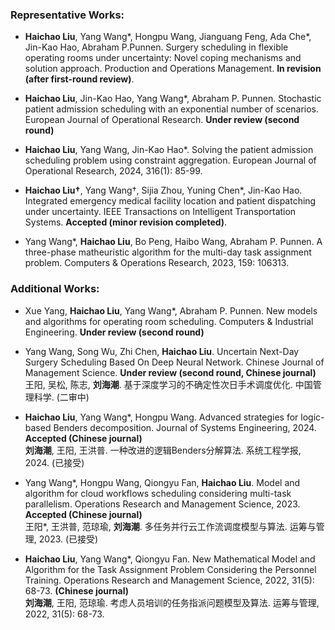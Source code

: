 
### Representative Works:

- <strong>Haichao Liu</strong>, Yang Wang*, Hongpu Wang, Jianguang Feng, Ada Che*, Jin-Kao Hao, Abraham P.Punnen. Surgery scheduling in flexible operating rooms under uncertainty: Novel coping mechanisms and solution approach. Production and Operations Management. <strong>In revision (after first-round review)</strong>.

- <strong>Haichao Liu</strong>, Jin-Kao Hao, Yang Wang*, Abraham P. Punnen. Stochastic patient admission scheduling with an exponential number of scenarios. European Journal of Operational Research. <strong>Under review (second round)</strong>
  
- <strong>Haichao Liu</strong>, Yang Wang, Jin-Kao Hao*. Solving the patient admission scheduling problem using constraint aggregation. European Journal of Operational Research, 2024, 316(1): 85-99. 

- <strong>Haichao Liu†</strong>, Yang Wang†, Sijia Zhou, Yuning Chen*, Jin-Kao Hao. Integrated emergency medical facility location and patient dispatching under uncertainty. IEEE Transactions on Intelligent Transportation Systems. <strong>Accepted (minor revision completed)</strong>.

- Yang Wang*, <strong>Haichao Liu</strong>, Bo Peng, Haibo Wang, Abraham P. Punnen. A three-phase matheuristic algorithm for the multi-day task assignment problem. Computers & Operations Research, 2023, 159: 106313.

### Additional Works:

- Xue Yang, <strong>Haichao Liu</strong>, Yang Wang*, Abraham P. Punnen. New models and algorithms for operating room scheduling. Computers & Industrial Engineering. <strong>Under review (second round)</strong>

- Yang Wang, Song Wu, Zhi Chen, <strong>Haichao Liu</strong>. Uncertain Next-Day Surgery Scheduling Based On Deep Neural Network. Chinese Journal of Management Science. <strong>Under review (second round, Chinese journal)</strong> \
  王阳, 吴松, 陈志, <strong>刘海潮</strong>. 基于深度学习的不确定性次日手术调度优化. 中国管理科学. (二审中)

- <strong>Haichao Liu</strong>, Yang Wang*, Hongpu Wang. Advanced strategies for logic-based Benders decomposition. Journal of Systems Engineering, 2024. <strong>Accepted (Chinese journal)</strong> \
  <strong>刘海潮</strong>, 王阳, 王洪普. 一种改进的逻辑Benders分解算法. 系统工程学报, 2024. (已接受)

- Yang Wang*, Hongpu Wang, Qiongyu Fan, <strong>Haichao Liu</strong>. Model and algorithm for cloud workflows scheduling considering multi-task parallelism. Operations Research and Management Science, 2023. <strong>Accepted (Chinese journal)</strong> \
  王阳*, 王洪普, 范琼瑜, <strong>刘海潮</strong>. 多任务并行云工作流调度模型与算法. 运筹与管理, 2023. (已接受)

- <strong>Haichao Liu</strong>, Yang Wang*, Qiongyu Fan. New Mathematical Model and Algorithm for the Task Assignment Problem Considering the Personnel Training. Operations Research and Management Science, 2022, 31(5): 68-73. <strong>(Chinese journal)</strong> \
  <strong>刘海潮</strong>, 王阳, 范琼瑜. 考虑人员培训的任务指派问题模型及算法. 运筹与管理, 2022, 31(5): 68-73.